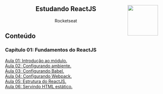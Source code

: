 <div align="center">
<a href="https://github.com/monicaquintal" target="_blank"><img align="right" height="100" src="https://cdn.jsdelivr.net/gh/devicons/devicon/icons/react/react-original.svg" /></a>
<h2>Estudando ReactJS</h2>
<p>Rocketseat</p>
</div>

<div id="conteudo" align="justify">

## Conteúdo

### Capítulo 01: Fundamentos do ReactJS
<a href="./aulas/aula01.md">Aula 01: Introdução ao módulo.</a><br>
<a href="./aulas/aula02.md">Aula 02: Configurando ambiente.</a><br>
<a href="./aulas/aula03.md">Aula 03: Configurando Babel.</a><br>
<a href="./aulas/aula04.md">Aula 04: Configurando Webpack.</a><br>
<a href="./aulas/aula05.md">Aula 05: Estrutura do ReactJS.</a><br>
<a href="./aulas/aula06.md">Aula 06: Servindo HTML estático.</a><br>

